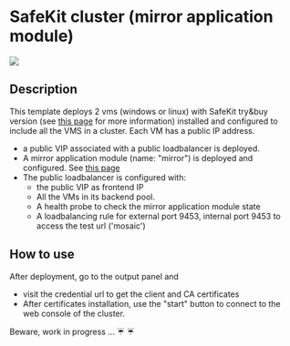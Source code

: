 # SafeKit cluster (mirror application module)

<a href="https://portal.azure.com/#create/Microsoft.Template/uri/https%3A%2F%2Fraw.githubusercontent.com%2Fd6p%2Fazure-quickstart-templates%2Fsafekit-mirror-dashboard%2Fsafekit-cluster-mirror%2Fazuredeploy.json" target="_blank">
    <img src="http://azuredeploy.net/deploybutton.png"/>
</a>

## Description
This template deploys 2 vms (windows or linux) with SafeKit try&buy version (see <a href="https://www.evidian.com/safekit">this page</a> for more information) installed and configured to include all the VMS in a cluster.
Each VM has a public IP address.

+ a public VIP associated with a public loadbalancer is deployed.
+ A mirror application module (name: "mirror") is deployed and configured. See <a href="https://www.evidian.com/products/high-availability-software-for-application-clustering/file-replication-byte-level-with-failover-mirror-cluster/">this page</a>
+ The public loadbalancer is configured with:
  +	the public VIP as frontend IP
  +	All the VMs in its backend pool.
  + A health probe to check the mirror application module state
  + A loadbalancing rule for external port 9453, internal port 9453 to access the test url ('mosaic')

## How to use
After deployment, go to the output panel and
+ visit the credential url to get the client and CA certificates 
+ After certificates installation, use the "start" button to connect to the web console of the cluster.

Beware, work in progress ... :umbrella: :umbrella:



